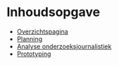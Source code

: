 # Inhoudsopgave

* [Overzichtspagina](README.md)
* [Planning](pages/planning/README.md)
* [Analyse onderzoeksjournalistiek](pages/analyse_onderzoeksjournalistiek/README.md)
* [Prototyping](pages/prototyping/README.md)
